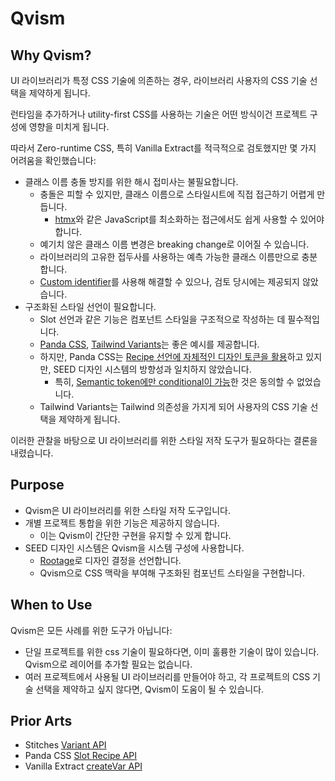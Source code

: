 # Qvism

## Why Qvism?

UI 라이브러리가 특정 CSS 기술에 의존하는 경우, 라이브러리 사용자의 CSS 기술 선택을 제약하게 됩니다.

런타임을 추가하거나 utility-first CSS를 사용하는 기술은 어떤 방식이건 프로젝트 구성에 영향을 미치게 됩니다.

따라서 Zero-runtime CSS, 특히 Vanilla Extract를 적극적으로 검토했지만 몇 가지 어려움을 확인했습니다:

- 클래스 이름 충돌 방지를 위한 해시 접미사는 불필요합니다.
  - 충돌은 피할 수 있지만, 클래스 이름으로 스타일시트에 직접 접근하기 어렵게 만듭니다.
    - [htmx](https://htmx.org/)와 같은 JavaScript를 최소화하는 접근에서도 쉽게 사용할 수 있어야 합니다.
  - 예기치 않은 클래스 이름 변경은 breaking change로 이어질 수 있습니다.
  - 라이브러리의 고유한 접두사를 사용하는 예측 가능한 클래스 이름만으로 충분합니다.
  - [Custom identifier](https://github.com/vanilla-extract-css/vanilla-extract/pull/1160)를 사용해 해결할 수 있으나, 검토 당시에는 제공되지 않았습니다.
- 구조화된 스타일 선언이 필요합니다.
  - Slot 선언과 같은 기능은 컴포넌트 스타일을 구조적으로 작성하는 데 필수적입니다.
  - [Panda CSS](https://panda-css.com/docs/concepts/slot-recipes), [Tailwind Variants](https://www.tailwind-variants.org/docs/slots)는 좋은 예시를 제공합니다.
  - 하지만, Panda CSS는 [Recipe 선언에 자체적인 디자인 토큰을 활용](https://panda-css.com/docs/concepts/recipes#defining-the-recipe)하고 있지만, SEED 디자인 시스템의 방향성과 일치하지 않았습니다.
    - 특히, [Semantic token에만 conditional이 가능](https://panda-css.com/docs/theming/tokens#semantic-tokens)한 것은 동의할 수 없었습니다.
  - Tailwind Variants는 Tailwind 의존성을 가지게 되어 사용자의 CSS 기술 선택을 제약하게 됩니다.

이러한 관찰을 바탕으로 UI 라이브러리를 위한 스타일 저작 도구가 필요하다는 결론을 내렸습니다.

## Purpose

- Qvism은 UI 라이브러리를 위한 스타일 저작 도구입니다.
- 개별 프로젝트 통합을 위한 기능은 제공하지 않습니다.
  - 이는 Qvism이 간단한 구현을 유지할 수 있게 합니다.
- SEED 디자인 시스템은 Qvism을 시스템 구성에 사용합니다.
  - [Rootage](../rootage/README.md)로 디자인 결정을 선언합니다.
  - Qvism으로 CSS 맥락을 부여해 구조화된 컴포넌트 스타일을 구현합니다.

## When to Use

Qvism은 모든 사례를 위한 도구가 아닙니다:

- 단일 프로젝트를 위한 css 기술이 필요하다면, 이미 훌륭한 기술이 많이 있습니다. Qvism으로 레이어를 추가할 필요는 없습니다.
- 여러 프로젝트에서 사용될 UI 라이브러리를 만들어야 하고, 각 프로젝트의 CSS 기술 선택을 제약하고 싶지 않다면, Qvism이 도움이 될 수 있습니다.

## Prior Arts

- Stitches [Variant API](https://stitches.dev/docs/variants)
- Panda CSS [Slot Recipe API](https://panda-css.com/docs/concepts/slot-recipes)
- Vanilla Extract [createVar API](https://vanilla-extract.style/documentation/api/create-var)